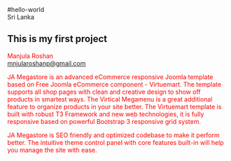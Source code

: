 <head>
<title>Hello World</title>
<style>
p {
color: red ;
}
</style>
</head>
#hello-world<br />Sri Lanka
<h2>This is my first project</h2>

Manjula Roshan<br>
mnjularoshanp@gmail.com
<p>JA Megastore is an advanced eCommerce responsive Joomla template based on Free Joomla eCommerce component - Virtuemart. The template supports all shop pages with clean and creative design to show off products in smartest ways. The Virtical Megamenu is a great additional feature to organize products in your site better. The Virtuemart template is built with robust T3 Framework and new web technologies, it is fully responsive based on powerful Bootstrap 3 responsive grid system.

JA Megastore is SEO friendly and optimized codebase to make it perform better. The intuitive theme control panel with core features built-in will help you manage the site with ease.</p>
